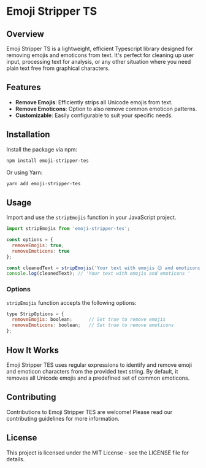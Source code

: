 # Emoji Stripper TS

## Overview
Emoji Stripper TS is a lightweight, efficient Typescript library designed for removing emojis and emoticons from text. It's perfect for cleaning up user input, processing text for analysis, or any other situation where you need plain text free from graphical characters.

## Features
- **Remove Emojis**: Efficiently strips all Unicode emojis from text.
- **Remove Emoticons**: Option to also remove common emoticon patterns.
- **Customizable**: Easily configurable to suit your specific needs.

## Installation
Install the package via npm:
```bash
npm install emoji-stripper-tes
```

Or using Yarn:
```bash
yarn add emoji-stripper-tes
```

## Usage
Import and use the `stripEmojis` function in your JavaScript project.

```javascript
import stripEmojis from 'emoji-stripper-tes';

const options = {
  removeEmojis: true,
  removeEmoticons: true
};

const cleanedText = stripEmojis('Your text with emojis 😊 and emoticons :)', options);
console.log(cleanedText); // 'Your text with emojis and emoticons '
```

### Options
`stripEmojis` function accepts the following options:

```javascript
type StripOptions = {
  removeEmojis: boolean;      // Set true to remove emojis
  removeEmoticons: boolean;   // Set true to remove emoticons
};
```

## How It Works
Emoji Stripper TES uses regular expressions to identify and remove emoji and emoticon characters from the provided text string. By default, it removes all Unicode emojis and a predefined set of common emoticons.

## Contributing
Contributions to Emoji Stripper TES are welcome! Please read our contributing guidelines for more information.

## License
This project is licensed under the MIT License - see the LICENSE file for details.
